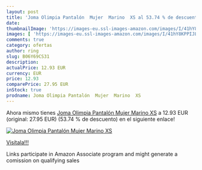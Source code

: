 ```yaml
---
layout: post
title: 'Joma Olimpia Pantalón  Mujer  Marino  XS al 53.74 % de descuento'
date: 
thumbnailImage: 'https://images-eu.ssl-images-amazon.com/images/I/41hY8KPPIJL._SL200_.jpg'
images: [ 'https://images-eu.ssl-images-amazon.com/images/I/41hY8KPPIJL._SL200_.jpg' ]
comments: true
category: ofertas
author: ring
slug: B06Y69CS31
description:
actualPrice: 12.93 EUR
currency: EUR
price: 12.93
comparePrice: 27.95 EUR
inStock: true
prodname: Joma Olimpia Pantalón  Mujer  Marino  XS
---
```


Ahora mismo tienes [Joma Olimpia Pantalón  Mujer  Marino  XS](https://www.amazon.es/dp/B06Y69CS31/?tag=tolees-21) a 12.93 EUR (original: 27.95 EUR) (53.74 %  de descuento) en el siguiente enlace!

[![Joma Olimpia Pantalón  Mujer  Marino  XS](https://images-eu.ssl-images-amazon.com/images/I/41hY8KPPIJL._SL200_.jpg)](https://www.amazon.es/dp/B06Y69CS31/?tag=tolees-21)

[Visítala!!!](https://www.amazon.es/dp/B06Y69CS31/?tag=tolees-21)

Links participate in Amazon Associate program and might generate a comission on qualifying sales
